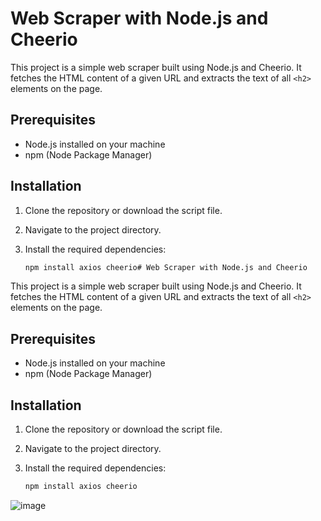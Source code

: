 # Web Scraper with Node.js and Cheerio

This project is a simple web scraper built using Node.js and Cheerio. It fetches the HTML content of a given URL and extracts the text of all `<h2>` elements on the page.

## Prerequisites

- Node.js installed on your machine
- npm (Node Package Manager)

## Installation

1. Clone the repository or download the script file.
2. Navigate to the project directory.
3. Install the required dependencies:

   ```bash
   npm install axios cheerio# Web Scraper with Node.js and Cheerio

This project is a simple web scraper built using Node.js and Cheerio. It fetches the HTML content of a given URL and extracts the text of all `<h2>` elements on the page.

## Prerequisites

- Node.js installed on your machine
- npm (Node Package Manager)

## Installation

1. Clone the repository or download the script file.
2. Navigate to the project directory.
3. Install the required dependencies:

   ```bash
   npm install axios cheerio
![image](https://github.com/user-attachments/assets/f6e76e22-3238-4c27-90c0-db3e73c971b3)
